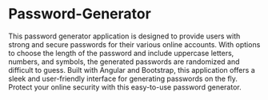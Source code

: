 # Password-Generator
This password generator application is designed to provide users with strong and secure passwords for their various online accounts. With options to choose the length of the password and include uppercase letters, numbers, and symbols, the generated passwords are randomized and difficult to guess. Built with Angular and Bootstrap, this application offers a sleek and user-friendly interface for generating passwords on the fly. Protect your online security with this easy-to-use password generator.
